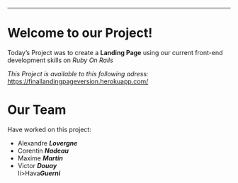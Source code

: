 ---

<h1 id="welcome-to-our-project">Welcome to our Project!</h1>
<p>Today’s Project was to create a <strong>Landing Page</strong> using our current front-end development skills on <em>Ruby On Rails</em></p>
<p><em>This Project is available to this following adress:</em> <a href="https://mythplanding.herokuapp.com/">https://finallandingpageversion.herokuapp.com/</a></p>
<h1 id="our-team">Our Team</h1>
<p>Have worked on this project:</p>
<ul>
<li>Alexandre <em><strong>Lovergne</strong></em></li>
<li>Corentin <em><strong>Nadeau</strong></em></li>
<li>Maxime <em><strong>Martin</strong></em></li>
 <li>Victor <em><strong>Douay</strong></em></li>
  li>Hava<em><strong>Guerni</strong></em></li>
</ul>
<pre><code></code></pre>

